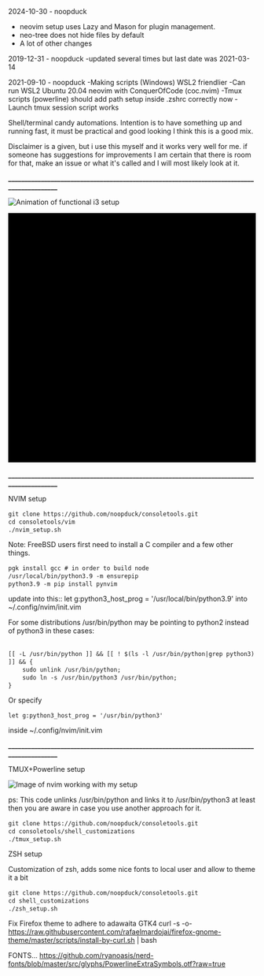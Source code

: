 2024-10-30 - noopduck
- neovim setup uses Lazy and Mason for plugin management.
- neo-tree does not hide files by default
- A lot of other changes

2019-12-31 - noopduck
-updated several times but last date was 2021-03-14

2021-09-10 - noopduck
-Making scripts (Windows) WSL2 friendlier
-Can run WSL2 Ubuntu 20.04 neovim with ConquerOfCode (coc.nvim)
-Tmux scripts (powerline) should add path setup inside .zshrc correctly now
-Launch tmux session script works



Shell/terminal candy automations.
Intention is to have something up and running fast, it must be practical and good looking
I think this is a good mix.

Disclaimer is a given, but i use this myself and it works very well for me.
if someone has suggestions for improvements I am certain that there is room for that,
make an issue or what it's called and I will most likely look at it.

**__________________________________________________________________________________________**

![Animation of functional i3 setup](https://raw.githubusercontent.com/noopduck/consoletools/master/consoletools.gif)

![Image of nvim working with my setup](https://raw.githubusercontent.com/noopduck/consoletools/master/nvim.gif)

**__________________________________________________________________________________________**

NVIM setup

```shell
git clone https://github.com/noopduck/consoletools.git
cd consoletools/vim
./nvim_setup.sh
```

Note: FreeBSD users first need to install a C compiler and a few other things.
```shell
pgk install gcc # in order to build node
/usr/local/bin/python3.9 -m ensurepip
python3.9 -m pip install pynvim

```
update into this::
let g:python3_host_prog = '/usr/local/bin/python3.9'
into ~/.config/nvim/init.vim

For some distributions /usr/bin/python may be pointing to python2 instead of python3 in these cases:

```shell

[[ -L /usr/bin/python ]] && [[ ! $(ls -l /usr/bin/python|grep python3) ]] && { 
    sudo unlink /usr/bin/python;
    sudo ln -s /usr/bin/python3 /usr/bin/python;
}
```

Or specify

```shell
let g:python3_host_prog = '/usr/bin/python3'
```
inside ~/.config/nvim/init.vim

**__________________________________________________________________________________________**

TMUX+Powerline setup 

![Image of nvim working with my setup](https://raw.githubusercontent.com/noopduck/consoletools/master/shell_customizations/tmux-powerline.png)

ps: This code unlinks /usr/bin/python and links it to /usr/bin/python3
at least then you are aware in case you use another approach for it.

```shell
git clone https://github.com/noopduck/consoletools.git
cd consoletools/shell_customizations
./tmux_setup.sh
```

ZSH setup

Customization of zsh, adds some nice fonts to local user and allow to theme it a bit

```shell
git clone https://github.com/noopduck/consoletools.git
cd shell_customizations
./zsh_setup.sh
```

Fix Firefox theme to adhere to adawaita GTK4
curl -s -o- https://raw.githubusercontent.com/rafaelmardojai/firefox-gnome-theme/master/scripts/install-by-curl.sh | bash

FONTS...
https://github.com/ryanoasis/nerd-fonts/blob/master/src/glyphs/PowerlineExtraSymbols.otf?raw=true
